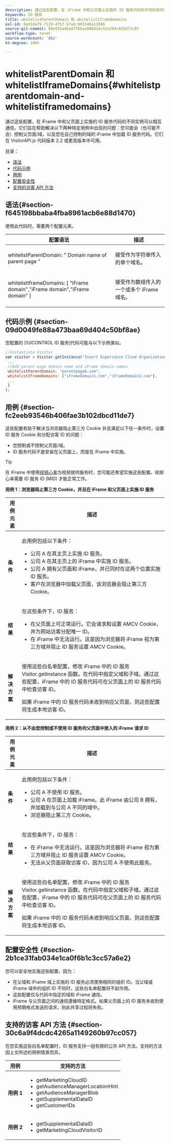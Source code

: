 ```yaml
---
description: 通过这些配置，在 iFrame 中和父页面上实施的 ID 服务代码的不同实例可以相互通信。它们旨在帮助解决以下两种特定用例中出现的问题：您可能会（也可能不会）控制父页面/域，以及您在自己控制的域的 iFrame 中加载 ID 服务代码。它们在 VisitorAPI.js 代码版本 2.2 或更高版本中可用。
keywords: ID 服务
title: whitelistParentDomain 和 whitelistIframeDomains
exl-id: 0ed1da79-7129-4f5f-b7ad-901348a13866
source-git-commit: 06e935a4ba4776baa900d3dc91e294c92b873c0f
workflow-type: tm+mt
source-wordcount: '862'
ht-degree: 100%

---
```


# whitelistParentDomain 和 whitelistIframeDomains{#whitelistparentdomain-and-whitelistiframedomains}

通过这些配置，在 iFrame 中和父页面上实施的 ID 服务代码的不同实例可以相互通信。它们旨在帮助解决以下两种特定用例中出现的问题：您可能会（也可能不会）控制父页面/域，以及您在自己控制的域的 iFrame 中加载 ID 服务代码。它们在 VisitorAPI.js 代码版本 2.2 或更高版本中可用。

目录：

<ul class="simplelist"> 
 <li> <a href="../../library/function-vars/whitelistdomain.md#section-f645198bbaba4fba8961acb6e88d1470" format="dita" scope="local">语法</a> </li> 
 <li> <a href="../../library/function-vars/whitelistdomain.md#section-09d0049fe88a473baa69d404c50bf8ae" format="dita" scope="local"> 代码示例 </a> </li> 
 <li> <a href="../../library/function-vars/whitelistdomain.md#section-fc2eeb93546b406fae3b102dbcd11de7" format="dita" scope="local"> 用例 </a> </li> 
 <li> <a href="../../library/function-vars/whitelistdomain.md#section-2b1ce31fab034e1ca0f6b1c3cc57a6e2" format="dita" scope="local"> 配置安全性 </a> </li> 
 <li> <a href="../../library/function-vars/whitelistdomain.md#section-30c6a9f4dcdc4265a1149260b97cc057" format="dita" scope="local"> 支持的访客 API 方法 </a> </li> 
</ul>

## 语法{#section-f645198bbaba4fba8961acb6e88d1470}

使用此代码时，需要两个配置元素。

<table id="table_237108A4D40F4AAC981D0060BA68F881"> 
 <thead> 
  <tr> 
   <th colname="col1" class="entry"> 配置语法 </th> 
   <th colname="col2" class="entry"> 描述 </th> 
  </tr> 
 </thead>
 <tbody> 
  <tr> 
   <td colname="col1"> <p> <span class="codeph"> whitelistParentDomain: " <span class="varname"> Domain name of parent page </span>" </span> </p> </td> 
   <td colname="col2"> <p>接受作为字符串传入的单个域名。 </p> </td> 
  </tr> 
  <tr> 
   <td colname="col1"> <p> <span class="codeph"> whitelistIframeDomains: [ <span class="varname"> "iFrame domain","iFrame domain","iFrame domain" </span>] </span> </p> </td> 
   <td colname="col2"> <p>接受作为数组传入的一个或多个 iFrame 域名。 </p> </td> 
  </tr> 
 </tbody> 
</table>

## 代码示例 {#section-09d0049fe88a473baa69d404c50bf8ae}

您配置的 [!UICONTROL ID 服务]代码可能与以下示例类似。

```js
//Instantiate Visitor 
var visitor = Visitor.getInstance("Insert Experience Cloud Organization ID here",{ 
 ... 
 //Add parent page domain name and iFrame domain names 
 whitelistParentDomain: "parentpageA.com", 
 whitelistIframeDomains: ["iFrameDomain1.com","iFrameDomain2.com"], 
 ... 
 } 
);
```

## 用例 {#section-fc2eeb93546b406fae3b102dbcd11de7}

这些配置有助于解决当浏览器阻止第三方 Cookie 并且满足以下任一条件时，设置 ID 服务 Cookie 和分配访客 ID 的问题：

* 您控制或不控制父页面/域。
* ID 服务代码不是安装在父页面上，而是在 iFrame 中实施。

>[!TIP]
>
>在 iFrame 中使用[视频心率](https://docs.adobe.com/content/help/zh-Hans/media-analytics/using/media-overview.html)为视频提供服务时，您可能还希望实施这些配置。视频心率需要 ID 服务 ID (MID) 才能正常工作。

**用例 1：浏览器阻止第三方 Cookie，并且在 iFrame 和父页面上实施 ID 服务**

<table id="table_B479AA96DBE64685A253A6DF98D81B31"> 
 <thead> 
  <tr> 
   <th colname="col1" class="entry"> 用例元素 </th> 
   <th colname="col2" class="entry"> 描述 </th> 
  </tr> 
 </thead>
 <tbody> 
  <tr> 
   <td colname="col1"> <p> <b>条件</b> </p> </td> 
   <td colname="col2"> <p>此用例包括以下条件： </p> <p> 
     <ul id="ul_DC748846585745B0AB74398D82BDA53A"> 
      <li id="li_6E04CF0B6A204B4D8856656B0C9EF2A5">公司 A 在其主页上实施 ID 服务。 </li> 
      <li id="li_B53AE0F0C69844E7B6C4D3464C57883B">公司 A 在其主页上的 iFrame 中实施 ID 服务。 </li> 
      <li id="li_07E0A6D7BEB140E4B9FB6C7B9629B860">公司 A 拥有父页面和 iFrame，并已同时在这两个位置实施 ID 服务。 </li> 
      <li id="li_76967BD69DDB40A8A9C915DADC58AC62">客户在浏览器中加载父页面，该浏览器会阻止第三方 Cookie。 </li> 
     </ul> </p> </td> 
  </tr> 
  <tr> 
   <td colname="col1"> <p> <b>结果</b> </p> </td> 
   <td colname="col2"> <p>在这些条件下，ID 服务： </p> <p> 
     <ul id="ul_12356701501E40DFA57903494FFE58F7"> 
      <li id="li_B57EDF1B0762486F95FA6526C047390C">在父页面上可正常运行。它会请求和设置 AMCV Cookie，并为网站访客分配唯一 ID。 </li> 
      <li id="li_BA9F42C759E747EAAE14DD3FBB6130A5">在 iFrame 中无法运行。这是因为浏览器将 iFrame 视为第三方域并阻止 ID 服务设置 AMCV Cookie。 </li> 
     </ul> </p> </td> 
  </tr> 
  <tr> 
   <td colname="col1"> <p> <b>解决方案</b> </p> </td> 
   <td colname="col2"> <p>使用这些白名单配置，修改 iFrame 中的 ID 服务 <span class="codeph">Visitor.getInstance</span> 函数。在代码中指定父域和子域。通过这些配置，iFrame 中的 ID 服务代码可在父页面上的 ID 服务代码中检查访客 ID。 </p> <p>如果 iFrame 中的 ID 服务代码未收到响应父页面，则这些配置将生成本地访客 ID。 </p> </td> 
  </tr> 
 </tbody> 
</table>

**用例 2：从不由您控制或不使用 ID 服务的父页面中嵌入的 iFrame 请求 ID**

<table id="table_1F21710F9D5F493BA6BA5974F2966DF4"> 
 <thead> 
  <tr> 
   <th colname="col1" class="entry"> 用例元素 </th> 
   <th colname="col2" class="entry"> 描述 </th> 
  </tr> 
 </thead>
 <tbody> 
  <tr> 
   <td colname="col1"> <p> <b>条件</b> </p> </td> 
   <td colname="col2"> <p>此用例包括以下条件： </p> <p> 
     <ul id="ul_356E8FB0B1D14F46A844FE5281967E28"> 
      <li id="li_1285D945361842268B46FB492A3B5AA5">公司 A 不使用 ID 服务。 </li> 
      <li id="li_880D6D473F8342FF9BB49FCE111FD61A">公司 A 在页面上加载 iFrame。此 iFrame 由公司 B 拥有，并加载到与公司 A 不同的域中。 </li> 
      <li id="li_7988F0272B094FE0B398006AD4E6F81B">浏览器阻止第三方 Cookie。 </li> 
     </ul> </p> </td> 
  </tr> 
  <tr> 
   <td colname="col1"> <p> <b>结果</b> </p> </td> 
   <td colname="col2"> <p>在这些条件下，ID 服务： </p> <p> 
     <ul id="ul_A92D90896E5A42C5804AC5CE83E8EB25"> 
      <li id="li_9734EA9C5D9D4F908DE783188C9E5530">在 iFrame 中无法运行。这是因为浏览器将 iFrame 视为第三方域并阻止 ID 服务设置 AMCV Cookie。 </li> 
      <li id="li_3F4BE9048E774902A867D67E5A80674D">无法从父页面获取访客 ID，因为公司 A 不使用此服务。 </li> 
     </ul> </p> </td> 
  </tr> 
  <tr> 
   <td colname="col1"> <p> <b>解决方案</b> </p> </td> 
   <td colname="col2"> <p>使用这些白名单配置，修改 iFrame 中的 ID 服务 <span class="codeph">Visitor.getInstance</span> 函数。在代码中指定父域和子域。通过这些配置，iFrame 中的 ID 服务代码可在父页面上的 ID 服务代码中检查访客 ID。 </p> <p>如果 iFrame 中的 ID 服务代码未收到响应父页面，则这些配置将生成本地访客 ID。 </p> </td> 
  </tr> 
 </tbody> 
</table>

## 配置安全性 {#section-2b1ce31fab034e1ca0f6b1c3cc57a6e2}

您可以安全地实施这些配置，因为：

* 在父域和 iFrame 域上实施的 ID 服务必须使用相同的组织 ID。当父域或 iFrame 域中的组织 ID 不同时，这些白名单配置将不起作用。
* 这些配置仅与代码中指定的域和 iFrame 通信。
* iFrame 与父页面之间的通信遵循特定格式。如果父页面上的 ID 服务未收到使用预期格式发送的请求，则此共享过程将失败。

## 支持的访客 API 方法 {#section-30c6a9f4dcdc4265a1149260b97cc057}

在您实施这些白名单配置时，ID 服务支持一组有限的公共 API 方法。支持的方法因上文所述的用例情景而异。

<table id="table_0FF9E529FD1C43A8A3B2B0D789C8E83C"> 
 <thead> 
  <tr> 
   <th colname="col1" class="entry"> 用例 </th> 
   <th colname="col2" class="entry"> 支持的方法 </th> 
  </tr> 
 </thead>
 <tbody> 
  <tr> 
   <td colname="col1"> <p> <b>用例 1</b> </p> </td> 
   <td colname="col2"> <p> 
     <ul id="ul_99FAC8608F4C4B39805EEAA6297DB771"> 
      <li id="li_B13F6C4119F44F17963794B1E2046B1F"> <span class="codeph"> getMarketingCloudID </span> </li> 
      <li id="li_9C1B5C00A17F467CAB7EFE5F0D040777"> <span class="codeph"> getAudienceManagerLocationHint </span> </li> 
      <li id="li_30D4608F4C3849659FCBA97D88A10F0C"> <span class="codeph"> getAudienceManagerBlob </span> </li> 
      <li id="li_BA359596C80147EEA89CABCE83F123CA"> <span class="codeph"> getSupplementalDataID </span> </li> 
      <li id="li_26774089B6854CD6A3216043B6EEA01B"> <span class="codeph"> getCustomerIDs </span> </li> 
     </ul> </p> </td> 
  </tr> 
  <tr> 
   <td colname="col1"> <p> <b>用例 2</b> </p> </td> 
   <td colname="col2"> <p> 
     <ul id="ul_CCAD7E362E7F4DAB9D5C3E166EEE6BDD"> 
      <li id="li_1F0B006BAD044ECBA5604625DE411E84"> <span class="codeph"> getSupplementalDataID  </span> </li> 
      <li id="li_C6022223C8314B9C923202207C7472EA"> <span class="codeph"> getMarketingCloudVisitorID </span> </li> 
     </ul> </p> </td> 
  </tr> 
 </tbody> 
</table>
